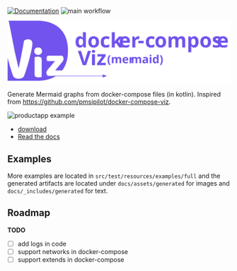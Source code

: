 [![Documentation](https://img.shields.io/badge/documentation-derlin.io-informational.svg)](https://derlin.github.io/docker-compose-viz-mermaid/)
![main workflow](https://github.com/derlin/docker-compose-viz-mermaid/actions/workflows/main.yaml/badge.svg)

![banner](docs/assets/dcviz-banner.svg)

Generate Mermaid graphs from docker-compose files (in kotlin).
Inspired from https://github.com/pmsipilot/docker-compose-viz.

![productapp example](https://derlin.github.io/docker-compose-viz-mermaid//assets/generated/productpage-default.png)

* [download](https://github.com/derlin/docker-compose-viz-mermaid/releases)
* [Read the docs](https://derlin.github.io/docker-compose-viz-mermaid/)


## Examples

More examples are located in `src/test/resources/examples/full`
and the generated artifacts are located under `docs/assets/generated` for images and `docs/_includes/generated` for text.

## Roadmap

**TODO**

- [ ] add logs in code
- [ ] support networks in docker-compose
- [ ] support extends in docker-compose
